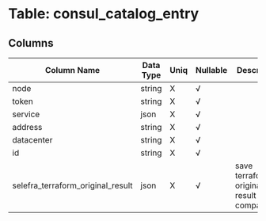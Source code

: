 # Table: consul_catalog_entry

## Columns 

|  Column Name   |  Data Type  | Uniq | Nullable | Description | 
|  ----  | ----  | ----  | ----  | ---- | 
| node | string | X | √ |  | 
| token | string | X | √ |  | 
| service | json | X | √ |  | 
| address | string | X | √ |  | 
| datacenter | string | X | √ |  | 
| id | string | X | √ |  | 
| selefra_terraform_original_result | json | X | √ | save terraform original result for compatibility | 


